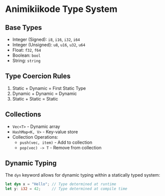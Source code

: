 # Animikiikode Type System

## Base Types
- Integer (Signed): `i8`, `i16`, `i32`, `i64`
- Integer (Unsigned): `u8`, `u16`, `u32`, `u64`
- Float: `f32`, `f64`
- Boolean: `bool`
- String: `string`

## Type Coercion Rules
1. Static + Dynamic = First Static Type
2. Dynamic + Dynamic = Dynamic
3. Static + Static = Static

## Collections
- `Vec<T>` - Dynamic array
- `HashMap<K, V>` - Key-value store
- Collection Operations:
  - `push(vec, item)` - Add to collection
  - `pop(vec) -> T` - Remove from collection

## Dynamic Typing
The `dyn` keyword allows for dynamic typing within a statically typed system:
```rust
let dyn x = "Hello"; // Type determined at runtime
let y: i32 = 42;     // Type determined at compile time
```

